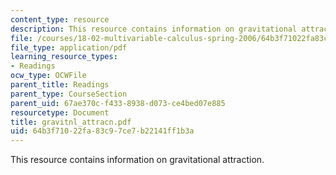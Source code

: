 ```yaml
---
content_type: resource
description: This resource contains information on gravitational attraction.
file: /courses/18-02-multivariable-calculus-spring-2006/64b3f71022fa83c97ce7b22141ff1b3a_gravitnl_attracn.pdf
file_type: application/pdf
learning_resource_types:
- Readings
ocw_type: OCWFile
parent_title: Readings
parent_type: CourseSection
parent_uid: 67ae370c-f433-8938-d073-ce4bed07e885
resourcetype: Document
title: gravitnl_attracn.pdf
uid: 64b3f710-22fa-83c9-7ce7-b22141ff1b3a
---
```

This resource contains information on gravitational attraction.

